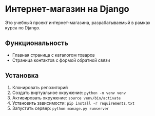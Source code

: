 # Интернет-магазин на Django

Это учебный проект интернет-магазина, разрабатываемый в рамках курса по Django.

## Функциональность

- Главная страница с каталогом товаров
- Страница контактов с формой обратной связи

## Установка

1. Клонировать репозиторий
2. Создать виртуальное окружение: `python -m venv venv`
3. Активировать окружение: `source venv/bin/activate`
4. Установить зависимости: `pip install -r requirements.txt`
5. Запустить сервер: `python manage.py runserver`
